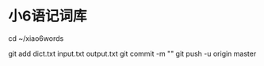 # 小6语记词库

cd ~/xiao6words

git add dict.txt input.txt output.txt
git commit -m ""
git push -u origin master
